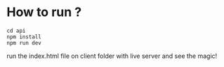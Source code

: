 # How to run ?

```
cd api
npm install
npm run dev
```

run the index.html file on client folder with live server and see the magic!
